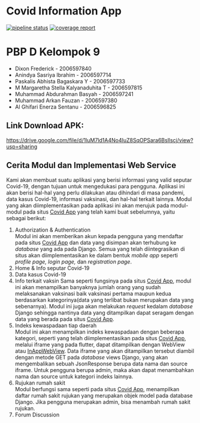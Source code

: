 # Covid Information App

[![pipeline status](https://gitlab.com/dixonfrederick/pbp-flutter/badges/master/pipeline.svg)](https://gitlab.com/dixonfrederick/pbp-flutter/-/commits/master)
[![coverage report](https://gitlab.com/dixonfrederick/pbp-flutter/badges/master/coverage.svg)](https://gitlab.com/dixonfrederick/pbp-flutter/-/commits/master)

# PBP D Kelompok 9
- Dixon Frederick - 2006597840
- Anindya Sasriya Ibrahim - 2006597714
- Paskalis Abhista Bagaskara Y - 2006597733
- M Margaretha Stella Kalyanaduhita T - 2006597815
- Muhammad Abdurahman Basyah - 2006597241
- Muhammad Arkan Fauzan - 2006597380
- Al Ghifari Enerza Sentanu - 2006596825

## Link Download APK: 
https://drive.google.com/file/d/1luM7ld1A4No4IuZ8SqOPSara6Bsllscj/view?usp=sharing

## Cerita Modul dan Implementasi Web Service
Kami akan membuat suatu aplikasi yang berisi informasi yang valid seputar Covid-19, dengan tujuan untuk mengedukasi para pengguna. Aplikasi ini akan berisi hal-hal yang perlu dilakukan atau dihindari di masa pandemi, data kasus Covid-19, informasi vaksinasi, dan hal-hal terkait lainnya.
Modul yang akan diimplementasikan pada aplikasi ini akan merujuk pada modul-modul pada situs [Covid App](http://covid-information-app.herokuapp.com/) yang telah kami buat sebelumnya, yaitu sebagai berikut:
1. Authorization & Authentication <br>
Modul ini akan memberikan akun kepada pengguna yang mendaftar pada situs [Covid App](http://covid-information-app.herokuapp.com/) dan data yang disimpan akan terhubung ke _database_ yang ada pada Django. Semua yang telah diintegrasikan di situs akan diimplementasikan ke dalam bentuk _mobile app_ seperti _profile page, login page,_ dan _registration page_.
2. Home & Info seputar Covid-19
3. Data kasus Covid-19
4. Info terkait vaksin
Sama seperti fungsinya pada situs [Covid App](http://covid-information-app.herokuapp.com/), modul ini akan menampilkan banyaknya jumlah orang yang sudah melaksanakan vaksinasi baik vaksinasi pertama maupun kedua berdasarkan kategorinya(data yang terlibat bukan merupakan data yang sebenarnya). Modul ini juga akan melakukan _request_ kedalam _database_ Django sehingga nantinya data yang ditampilkan dapat seragam dengan data yang berada pada situs [Covid App](http://covid-information-app.herokuapp.com/).
5. Indeks kewaspadaan tiap daerah <br>
Modul ini akan menampilkan indeks kewaspadaan dengan beberapa kategori, seperti yang telah diimplementasikan pada situs [Covid App](http://covid-information-app.herokuapp.com/), melalui iframe yang pada flutter, dapat ditampilkan dengan WebView atau [InAppWebView](https://newbedev.com/flutter-loading-an-iframe-from-webview). Data iframe yang akan ditampilkan tersebut diambil dengan metode GET pada _database_ views Django, yang akan mengembalikan sebuah JsonResponse berupa data nama dan source iframe. Untuk pengguna berupa admin, maka akan dapat menambahkan nama dan source untuk kategori indeks lainnya.
6. Rujukan rumah sakit <br>
Modul berfungsi sama seperti pada situs [Covid App](http://covid-information-app.herokuapp.com/), menampilkan daftar rumah sakit rujukan yang merupakan objek model pada database Django. Jika pengguna merupakan admin, bisa menambah rumah sakit rujukan.
7. Forum Discussion